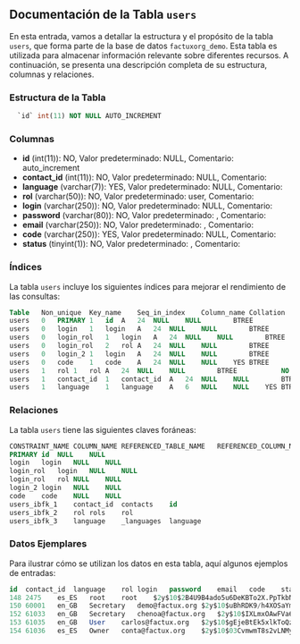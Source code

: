 ## Documentación de la Tabla `users`

En esta entrada, vamos a detallar la estructura y el propósito de la tabla `users`, que forma parte de la base de datos `factuxorg_demo`. Esta tabla es utilizada para almacenar información relevante sobre diferentes recursos. A continuación, se presenta una descripción completa de su estructura, columnas y relaciones.

### Estructura de la Tabla

```sql
  `id` int(11) NOT NULL AUTO_INCREMENT
```

### Columnas

- **id** (int(11)): NO, Valor predeterminado: NULL, Comentario: auto_increment
- **contact_id** (int(11)): NO, Valor predeterminado: NULL, Comentario: 
- **language** (varchar(7)): YES, Valor predeterminado: NULL, Comentario: 
- **rol** (varchar(50)): NO, Valor predeterminado: user, Comentario: 
- **login** (varchar(250)): NO, Valor predeterminado: NULL, Comentario: 
- **password** (varchar(80)): NO, Valor predeterminado: , Comentario: 
- **email** (varchar(250)): NO, Valor predeterminado: , Comentario: 
- **code** (varchar(250)): YES, Valor predeterminado: NULL, Comentario: 
- **status** (tinyint(1)): NO, Valor predeterminado: , Comentario: 

### Índices

La tabla `users` incluye los siguientes índices para mejorar el rendimiento de las consultas:

```sql
Table	Non_unique	Key_name	Seq_in_index	Column_name	Collation	Cardinality	Sub_part	Packed	Null	Index_type	Comment	Index_comment	Ignored
users	0	PRIMARY	1	id	A	24	NULL	NULL		BTREE			NO
users	0	login	1	login	A	24	NULL	NULL		BTREE			NO
users	0	login_rol	1	login	A	24	NULL	NULL		BTREE			NO
users	0	login_rol	2	rol	A	24	NULL	NULL		BTREE			NO
users	0	login_2	1	login	A	24	NULL	NULL		BTREE			NO
users	0	code	1	code	A	24	NULL	NULL	YES	BTREE			NO
users	1	rol	1	rol	A	24	NULL	NULL		BTREE			NO
users	1	contact_id	1	contact_id	A	24	NULL	NULL		BTREE			NO
users	1	language	1	language	A	6	NULL	NULL	YES	BTREE			NO
```

### Relaciones

La tabla `users` tiene las siguientes claves foráneas:

```sql
CONSTRAINT_NAME	COLUMN_NAME	REFERENCED_TABLE_NAME	REFERENCED_COLUMN_NAME
PRIMARY	id	NULL	NULL
login	login	NULL	NULL
login_rol	login	NULL	NULL
login_rol	rol	NULL	NULL
login_2	login	NULL	NULL
code	code	NULL	NULL
users_ibfk_1	contact_id	contacts	id
users_ibfk_2	rol	rols	rol
users_ibfk_3	language	_languages	language
```

### Datos Ejemplares

Para ilustrar cómo se utilizan los datos en esta tabla, aquí algunos ejemplos de entradas:

```sql
id	contact_id	language	rol	login	password	email	code	status
148	2475	es_ES	root	root	$2y$10$2B4U9B4ado5u6DeKBTo2X.PpTkbNSA7DNhqfhtFWqn2eMNXz/YRoq	robincoello@hotmail.com	NULL	1
150	60001	en_GB	Secretary	demo@factux.org	$2y$10$uBhRDK9/h4XOSaYmwArk4utT5zOR1lq8bY7JQX7vTIuzqTkzzCv0S	demo@factux.org	2024013109121065baa99af35009149	1
152	61033	en_GB	Secretary	chenoa@factux.org	$2y$10$IXLmxOAwFVa6bfCF6gQVI.Ix9MBZ7euwF66otyIoXj3Wvy/8y9uUS	chenoa@factux.org	2024020205304665bc6ff68fa593692	1
153	61035	en_GB	User	carlos@factux.org	$2y$10$gEjeBtEk5xlkToQzPTXjyeNSQfDmghlU7ppqzKs/VdnJrtTzMuv4a	carlos@factux.org	2024020205562065bc75f4227e81617	1
154	61036	es_ES	Owner	conta@factux.org	$2y$10$03CvmwmT8s2vLNMywOzqCuAUmZk1AbKSh/ICMAGMJlCXovpOOKR.i	conta@factux.org	2024020205572665bc76366809d6965	1
```

